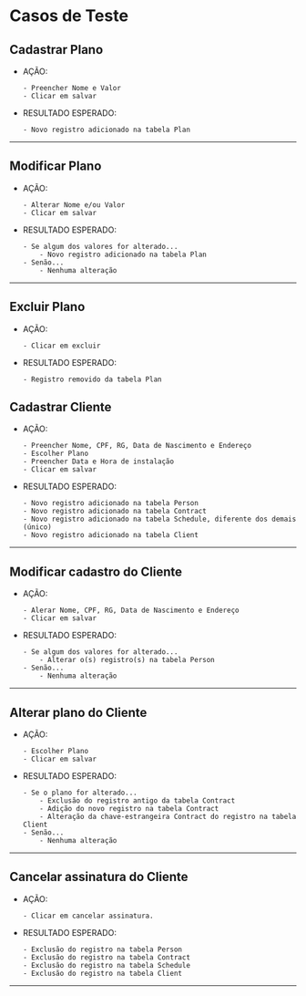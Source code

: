 # Casos de Teste


## Cadastrar Plano

- AÇÃO:
    ```
    - Preencher Nome e Valor
    - Clicar em salvar
    ```

- RESULTADO ESPERADO:
    ```
    - Novo registro adicionado na tabela Plan
    ```

---------------------------------------

## Modificar Plano

- AÇÃO:
    ```
    - Alterar Nome e/ou Valor
    - Clicar em salvar
    ```

- RESULTADO ESPERADO:
    ```
    - Se algum dos valores for alterado...
        - Novo registro adicionado na tabela Plan
    - Senão...
        - Nenhuma alteração
    ```

---------------------------------------

## Excluir Plano

- AÇÃO:
    ```
    - Clicar em excluir
    ```

- RESULTADO ESPERADO:
    ```
    - Registro removido da tabela Plan
    ```

## Cadastrar Cliente

- AÇÃO:
    ```
    - Preencher Nome, CPF, RG, Data de Nascimento e Endereço
    - Escolher Plano
    - Preencher Data e Hora de instalação
    - Clicar em salvar
    ```

- RESULTADO ESPERADO:
    ```
    - Novo registro adicionado na tabela Person
    - Novo registro adicionado na tabela Contract
    - Novo registro adicionado na tabela Schedule, diferente dos demais (único)
    - Novo registro adicionado na tabela Client
    ```

---------------------------------------

## Modificar cadastro do Cliente

- AÇÃO:
    ```
    - Alerar Nome, CPF, RG, Data de Nascimento e Endereço
    - Clicar em salvar
    ```

- RESULTADO ESPERADO:
    ```
    - Se algum dos valores for alterado...
        - Alterar o(s) registro(s) na tabela Person
    - Senão...
        - Nenhuma alteração
    ```

---------------------------------------

## Alterar plano do Cliente

- AÇÃO:
    ```
    - Escolher Plano
    - Clicar em salvar
    ```

- RESULTADO ESPERADO:
    ```
    - Se o plano for alterado...
        - Exclusão do registro antigo da tabela Contract
        - Adição do novo registro na tabela Contract
        - Alteração da chave-estrangeira Contract do registro na tabela Client
    - Senão...
        - Nenhuma alteração
    ```

---------------------------------------

## Cancelar assinatura do Cliente

- AÇÃO:
    ```
    - Clicar em cancelar assinatura.
    ```

- RESULTADO ESPERADO:
    ```
    - Exclusão do registro na tabela Person
    - Exclusão do registro na tabela Contract
    - Exclusão do registro na tabela Schedule
    - Exclusão do registro na tabela Client
    ```

---------------------------------------